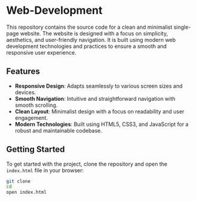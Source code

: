 # Web-Development

This repository contains the source code for a clean and minimalist single-page website. The website is designed with a focus on simplicity, aesthetics, and user-friendly navigation. It is built using modern web development technologies and practices to ensure a smooth and responsive user experience.

## Features
- **Responsive Design**: Adapts seamlessly to various screen sizes and devices.
- **Smooth Navigation**: Intuitive and straightforward navigation with smooth scrolling.
- **Clean Layout**: Minimalist design with a focus on readability and user engagement.
- **Modern Technologies**: Built using HTML5, CSS3, and JavaScript for a robust and maintainable codebase.

## Getting Started
To get started with the project, clone the repository and open the `index.html` file in your browser:

```bash
git clone 
cd 
open index.html
